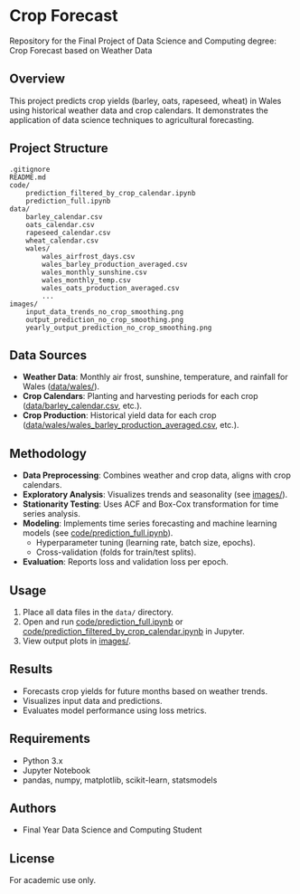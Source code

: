 # Crop Forecast

Repository for the Final Project of Data Science and Computing degree: Crop Forecast based on Weather Data

## Overview

This project predicts crop yields (barley, oats, rapeseed, wheat) in Wales using historical weather data and crop calendars. It demonstrates the application of data science techniques to agricultural forecasting.

## Project Structure

```
.gitignore
README.md
code/
    prediction_filtered_by_crop_calendar.ipynb
    prediction_full.ipynb
data/
    barley_calendar.csv
    oats_calendar.csv
    rapeseed_calendar.csv
    wheat_calendar.csv
    wales/
        wales_airfrost_days.csv
        wales_barley_production_averaged.csv
        wales_monthly_sunshine.csv
        wales_monthly_temp.csv
        wales_oats_production_averaged.csv
        ...
images/
    input_data_trends_no_crop_smoothing.png
    output_prediction_no_crop_smoothing.png
    yearly_output_prediction_no_crop_smoothing.png
```

## Data Sources

- **Weather Data**: Monthly air frost, sunshine, temperature, and rainfall for Wales ([data/wales/](data/wales/)).
- **Crop Calendars**: Planting and harvesting periods for each crop ([data/barley_calendar.csv](data/barley_calendar.csv), etc.).
- **Crop Production**: Historical yield data for each crop ([data/wales/wales_barley_production_averaged.csv](data/wales/wales_barley_production_averaged.csv), etc.).

## Methodology

- **Data Preprocessing**: Combines weather and crop data, aligns with crop calendars.
- **Exploratory Analysis**: Visualizes trends and seasonality (see [images/](images/)).
- **Stationarity Testing**: Uses ACF and Box-Cox transformation for time series analysis.
- **Modeling**: Implements time series forecasting and machine learning models (see [code/prediction_full.ipynb](code/prediction_full.ipynb)).
    - Hyperparameter tuning (learning rate, batch size, epochs).
    - Cross-validation (folds for train/test splits).
- **Evaluation**: Reports loss and validation loss per epoch.

## Usage

1. Place all data files in the `data/` directory.
2. Open and run [code/prediction_full.ipynb](code/prediction_full.ipynb) or [code/prediction_filtered_by_crop_calendar.ipynb](code/prediction_filtered_by_crop_calendar.ipynb) in Jupyter.
3. View output plots in [images/](images/).

## Results

- Forecasts crop yields for future months based on weather trends.
- Visualizes input data and predictions.
- Evaluates model performance using loss metrics.

## Requirements

- Python 3.x
- Jupyter Notebook
- pandas, numpy, matplotlib, scikit-learn, statsmodels

## Authors

- Final Year Data Science and Computing Student

## License

For academic use only.

